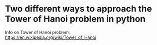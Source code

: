# Two different ways to approach the Tower of Hanoi problem in python
Info on Tower of Hanoi problem: https://en.wikipedia.org/wiki/Tower_of_Hanoi
